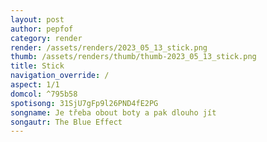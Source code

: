 ```yaml
---
layout: post
author: pepfof
category: render
render: /assets/renders/2023_05_13_stick.png
thumb: /assets/renders/thumb/thumb-2023_05_13_stick.png
title: Stick
navigation_override: /
aspect: 1/1
domcol: ^795b58
spotisong: 31SjU7gFp9l26PND4fE2PG
songname: Je třeba obout boty a pak dlouho jít
songautr: The Blue Effect
---
```


<!--USER BEGIN 1-->

<!--USER END 1-->

<!--more-->
<!--USER BEGIN 2-->

<!--USER END 2-->

